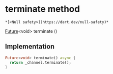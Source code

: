 


# terminate method




    *[<Null safety>](https://dart.dev/null-safety)*




[Future](https://api.flutter.dev/flutter/dart-async/Future-class.html)&lt;void> terminate
()








## Implementation

```dart
Future<void> terminate() async {
  return _channel.terminate();
}
```







